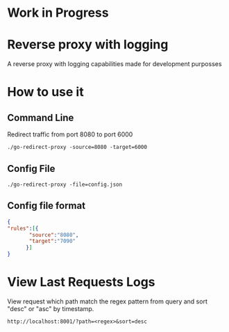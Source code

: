 # Work in Progress
# Reverse proxy with logging
A reverse proxy with logging capabilities made for development purposses

# How to use it
## Command Line
Redirect traffic from port 8080 to port 6000
```shell
./go-redirect-proxy -source=8080 -target=6000
```
## Config File
```shell
./go-redirect-proxy -file=config.json
```

## Config file format

```json
{
"rules":[{
       "source":"8080",
       "target":"7090"
      }]
}
```

# View Last Requests Logs
View request which path match the regex pattern from query and sort "desc" or "asc" by timestamp.
```shell
http://localhost:8001/?path=<regex>&sort=desc
```

